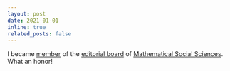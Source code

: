 ```yaml
---
layout: post
date: 2021-01-01
inline: true
related_posts: false
---
```


I became [member](https://www.journals.elsevier.com/mathematical-social-sciences/editorial-board/f-huettner) of the [editorial board](https://www.journals.elsevier.com/mathematical-social-sciences/editorial-board) of [Mathematical Social Sciences](https://www.journals.elsevier.com/mathematical-social-sciences). What an honor!
